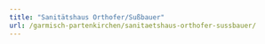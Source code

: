 ```yaml
---
title: "Sanitätshaus Orthofer/Sußbauer"
url: /garmisch-partenkirchen/sanitaetshaus-orthofer-sussbauer/
---
```


